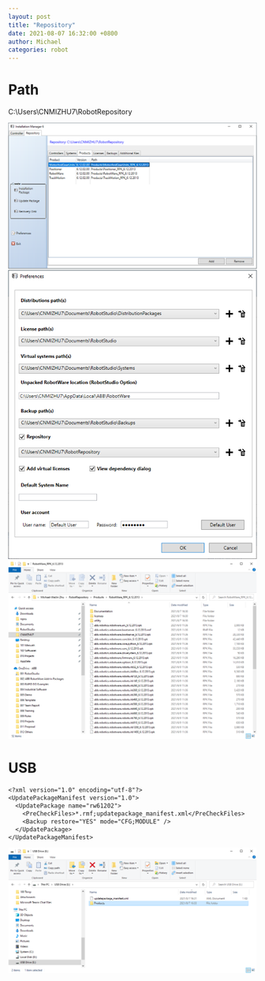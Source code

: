 ```yaml
---
layout: post
title: "Repository"
date: 2021-08-07 16:32:00 +0800
author: Michael
categories: robot
---
```


# Path
C:\Users\CNMIZHU7\RobotRepository

![日志文件夹](/assets/robot/Repository/Products.png)   
![日志文件夹](/assets/robot/Repository/repositorypath.png)   
![日志文件夹](/assets/robot/Repository/rpk.png) 

# USB

	<?xml version="1.0" encoding="utf-8"?>
	<UpdatePackageManifest version="1.0">
	  <UpdatePackage name="rw61202">
	    <PreCheckFiles>*.rmf;updatepackage_manifest.xml</PreCheckFiles>
	    <Backup restore="YES" mode="CFG;MODULE" />
	  </UpdatePackage>
	</UpdatePackageManifest>  

![日志文件夹](/assets/robot/Repository/usb.png) 